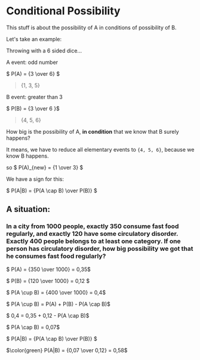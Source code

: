 # Conditional Possibility

This stuff is about the possibility of A in conditions of possibility of B.

Let's take an example:

Throwing with a 6 sided dice...

A event: odd number

$ P(A) = {3 \over 6} $

> {1, 3, 5}

B event: greater than 3

$ P(B) = {3 \over 6 }$

> {4, 5, 6}

How big is the possibility of A, **in condition** that we know that B surely happens?

It means, we have to reduce all elementary events to `{4, 5, 6}`, because we know B happens.

so $ P(A)_{new} = {1 \over 3} $

We have a sign for this:

$ P(A|B) = {P(A \cap B) \over P(B)} $

## A situation:

### In a city from 1000 people, exactly 350 consume fast food regularly, and exactly 120 have some circulatory disorder. Exactly 400 people belongs to at least one category. If one person has circulatory disorder, how big possibility we got that he consumes fast food regularly?

$ P(A) = {350 \over 1000} = 0,35$

$ P(B) = {120 \over 1000} = 0,12 $

$ P(A \cup B) = {400 \over 1000} = 0,4$

$ P(A \cup B) = P(A) + P(B) - P(A \cap B)$

$ 0,4 = 0,35 + 0,12 - P(A \cap B)$

$ P(A \cap B) = 0,07$

$ P(A|B) = {P(A \cap B) \over P(B)} $

$\color{green} P(A|B) = {0,07 \over 0,12} = 0,58$
